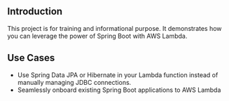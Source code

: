 ## Introduction

This project is for training and informational purpose. It demonstrates how you can leverage the power of Spring Boot with AWS Lambda.


## Use Cases

*	Use Spring Data JPA or Hibernate in your Lambda function instead of manually managing JDBC connections.
*	Seamlessly onboard existing Spring Boot applications to AWS Lambda